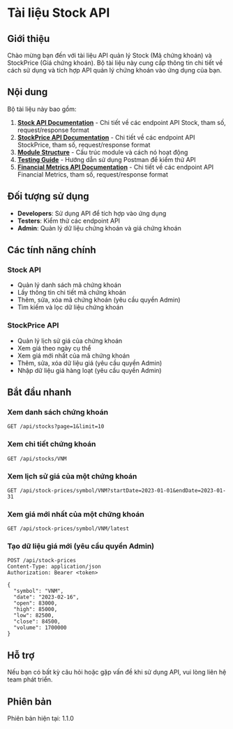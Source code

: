 # Tài liệu Stock API

## Giới thiệu

Chào mừng bạn đến với tài liệu API quản lý Stock (Mã chứng khoán) và StockPrice (Giá chứng khoán). Bộ tài liệu này cung cấp thông tin chi tiết về cách sử dụng và tích hợp API quản lý chứng khoán vào ứng dụng của bạn.

## Nội dung

Bộ tài liệu này bao gồm:

1. [**Stock API Documentation**](./stock-api.md) - Chi tiết về các endpoint API Stock, tham số, request/response format
2. [**StockPrice API Documentation**](./stock-price-api.md) - Chi tiết về các endpoint API StockPrice, tham số, request/response format
3. [**Module Structure**](./stock-module.md) - Cấu trúc module và cách nó hoạt động
4. [**Testing Guide**](./stock-api-testing.md) - Hướng dẫn sử dụng Postman để kiểm thử API
5. [**Financial Metrics API Documentation**](./financial-metrics-api.md) - Chi tiết về các endpoint API Financial Metrics, tham số, request/response format

## Đối tượng sử dụng

- **Developers**: Sử dụng API để tích hợp vào ứng dụng
- **Testers**: Kiểm thử các endpoint API
- **Admin**: Quản lý dữ liệu chứng khoán và giá chứng khoán

## Các tính năng chính

### Stock API
- Quản lý danh sách mã chứng khoán
- Lấy thông tin chi tiết mã chứng khoán
- Thêm, sửa, xóa mã chứng khoán (yêu cầu quyền Admin)
- Tìm kiếm và lọc dữ liệu chứng khoán

### StockPrice API
- Quản lý lịch sử giá của chứng khoán
- Xem giá theo ngày cụ thể
- Xem giá mới nhất của mã chứng khoán
- Thêm, sửa, xóa dữ liệu giá (yêu cầu quyền Admin)
- Nhập dữ liệu giá hàng loạt (yêu cầu quyền Admin)

## Bắt đầu nhanh

### Xem danh sách chứng khoán

```
GET /api/stocks?page=1&limit=10
```

### Xem chi tiết chứng khoán

```
GET /api/stocks/VNM
```

### Xem lịch sử giá của một chứng khoán

```
GET /api/stock-prices/symbol/VNM?startDate=2023-01-01&endDate=2023-01-31
```

### Xem giá mới nhất của một chứng khoán

```
GET /api/stock-prices/symbol/VNM/latest
```

### Tạo dữ liệu giá mới (yêu cầu quyền Admin)

```
POST /api/stock-prices
Content-Type: application/json
Authorization: Bearer <token>

{
  "symbol": "VNM",
  "date": "2023-02-16",
  "open": 83000,
  "high": 85000,
  "low": 82500,
  "close": 84500,
  "volume": 1700000
}
```

## Hỗ trợ

Nếu bạn có bất kỳ câu hỏi hoặc gặp vấn đề khi sử dụng API, vui lòng liên hệ team phát triển.

## Phiên bản

Phiên bản hiện tại: 1.1.0 